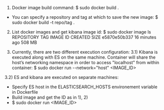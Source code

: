 1) Docker image build command:
$ sudo docker build .

- You can specify a repository and tag at which to save the new image:
$ sudo docker build -t repo/tag .

2) List docker images and get kibana image id:
$ sudo docker image ls
REPOSITORY                            TAG                 IMAGE ID            CREATED             SIZE
<none>                                <none>              e5870e50b337        16 minutes ago      508 MB

3) Currently, there are two different execution configuration:
3.1) Kibana is executed along with ES on the same machine. Container will share the host’s networking namespace in order to access "localhost" from within container:
$ sudo docker run --network="host" <IMAGE_ID>

3.2) ES and kibana are executed on separate machines:
- Specify ES host in the ELASTICSEARCH_HOSTS environement variable in Dockerfile
- Build image and get the ID as in 1), 2)
- $ sudo docker run <IMAGE_ID>